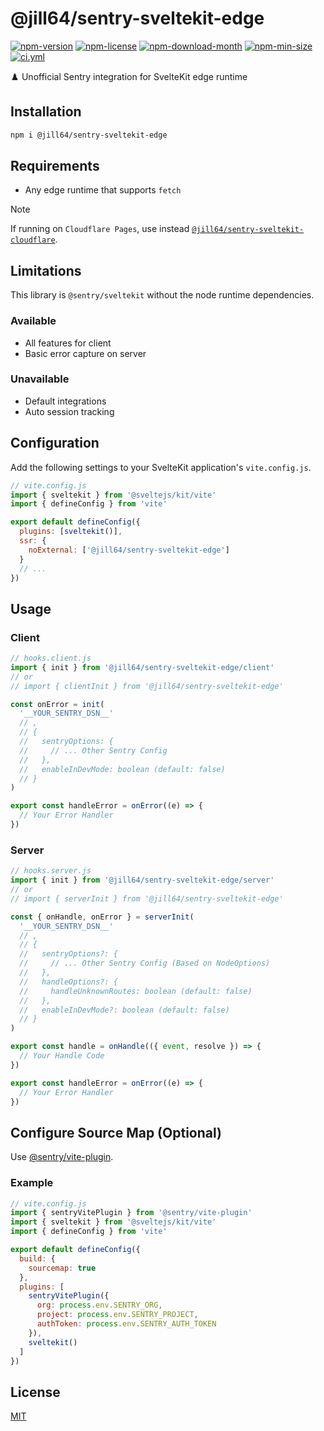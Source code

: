 <!----- BEGIN GHOST DOCS HEADER ----->

# @jill64/sentry-sveltekit-edge


<!----- BEGIN GHOST DOCS BADGES ----->
<a href="https://npmjs.com/package/@jill64/sentry-sveltekit-edge"><img src="https://img.shields.io/npm/v/@jill64/sentry-sveltekit-edge" alt="npm-version" /></a> <a href="https://npmjs.com/package/@jill64/sentry-sveltekit-edge"><img src="https://img.shields.io/npm/l/@jill64/sentry-sveltekit-edge" alt="npm-license" /></a> <a href="https://npmjs.com/package/@jill64/sentry-sveltekit-edge"><img src="https://img.shields.io/npm/dm/@jill64/sentry-sveltekit-edge" alt="npm-download-month" /></a> <a href="https://npmjs.com/package/@jill64/sentry-sveltekit-edge"><img src="https://img.shields.io/bundlephobia/min/@jill64/sentry-sveltekit-edge" alt="npm-min-size" /></a> <a href="https://github.com/jill64/sentry-sveltekit-edge/actions/workflows/ci.yml"><img src="https://github.com/jill64/sentry-sveltekit-edge/actions/workflows/ci.yml/badge.svg" alt="ci.yml" /></a>
<!----- END GHOST DOCS BADGES ----->


♟️ Unofficial Sentry integration for SvelteKit edge runtime

<!----- END GHOST DOCS HEADER ----->

## Installation

```sh
npm i @jill64/sentry-sveltekit-edge
```

## Requirements

- Any edge runtime that supports `fetch`

> [!NOTE]
> If running on `Cloudflare Pages`, use instead [`@jill64/sentry-sveltekit-cloudflare`](https://github.com/jill64/sentry-sveltekit-cloudflare).

## Limitations

This library is `@sentry/sveltekit` without the node runtime dependencies.

### Available

- All features for client
- Basic error capture on server

### Unavailable

- Default integrations
- Auto session tracking

## Configuration

Add the following settings to your SvelteKit application's `vite.config.js`.

```js
// vite.config.js
import { sveltekit } from '@sveltejs/kit/vite'
import { defineConfig } from 'vite'

export default defineConfig({
  plugins: [sveltekit()],
  ssr: {
    noExternal: ['@jill64/sentry-sveltekit-edge']
  }
  // ...
})
```

## Usage

### Client

```js
// hooks.client.js
import { init } from '@jill64/sentry-sveltekit-edge/client'
// or
// import { clientInit } from '@jill64/sentry-sveltekit-edge'

const onError = init(
  '__YOUR_SENTRY_DSN__'
  // ,
  // {
  //   sentryOptions: {
  //     // ... Other Sentry Config
  //   },
  //   enableInDevMode: boolean (default: false)
  // }
)

export const handleError = onError((e) => {
  // Your Error Handler
})
```

### Server

```js
// hooks.server.js
import { init } from '@jill64/sentry-sveltekit-edge/server'
// or
// import { serverInit } from '@jill64/sentry-sveltekit-edge'

const { onHandle, onError } = serverInit(
  '__YOUR_SENTRY_DSN__'
  // ,
  // {
  //   sentryOptions?: {
  //     // ... Other Sentry Config (Based on NodeOptions)
  //   },
  //   handleOptions?: {
  //     handleUnknownRoutes: boolean (default: false)
  //   },
  //   enableInDevMode?: boolean (default: false)
  // }
)

export const handle = onHandle(({ event, resolve }) => {
  // Your Handle Code
})

export const handleError = onError((e) => {
  // Your Error Handler
})
```

## Configure Source Map (Optional)

Use [@sentry/vite-plugin](https://npmjs.com/package/@sentry/vite-plugin).

### Example

```js
// vite.config.js
import { sentryVitePlugin } from '@sentry/vite-plugin'
import { sveltekit } from '@sveltejs/kit/vite'
import { defineConfig } from 'vite'

export default defineConfig({
  build: {
    sourcemap: true
  },
  plugins: [
    sentryVitePlugin({
      org: process.env.SENTRY_ORG,
      project: process.env.SENTRY_PROJECT,
      authToken: process.env.SENTRY_AUTH_TOKEN
    }),
    sveltekit()
  ]
})
```

<!----- BEGIN GHOST DOCS FOOTER ----->

## License

[MIT](LICENSE)

<!----- END GHOST DOCS FOOTER ----->
